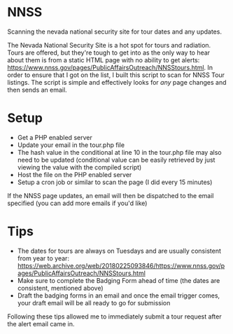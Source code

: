 # NNSS
Scanning the nevada national security site for tour dates and any updates.

The Nevada National Security Site is a hot spot for tours and radiation. Tours are offered, but they're tough to get into as the only way to hear about them is from a static HTML page with no ability to get alerts: https://www.nnss.gov/pages/PublicAffairsOutreach/NNSStours.html. In order to ensure that I got on the list, I built this script to scan for NNSS Tour listings. The script is simple and effectively looks for *any* page changes and then sends an email.

# Setup
* Get a PHP enabled server
* Update your email in the tour.php file
* The hash value in the conditional at line 10 in the tour.php file may also need to be updated (conditional value can be easily retrieved by just viewing the value with the compiled script)
* Host the file on the PHP enabled server
* Setup a cron job or similar to scan the page (I did every 15 minutes)

If the NNSS page updates, an email will then be dispatched to the email specified (you can add more emails if you'd like)

# Tips
* The dates for tours are always on Tuesdays and are usually consistent from year to year: https://web.archive.org/web/20180225093846/https://www.nnss.gov/pages/PublicAffairsOutreach/NNSStours.html
* Make sure to complete the Badging Form ahead of time (the dates are consistent, mentioned above)
* Draft the badging forms in an email and once the email trigger comes, your draft email will be all ready to go for submission

Following these tips allowed me to immediately submit a tour request after the alert email came in.